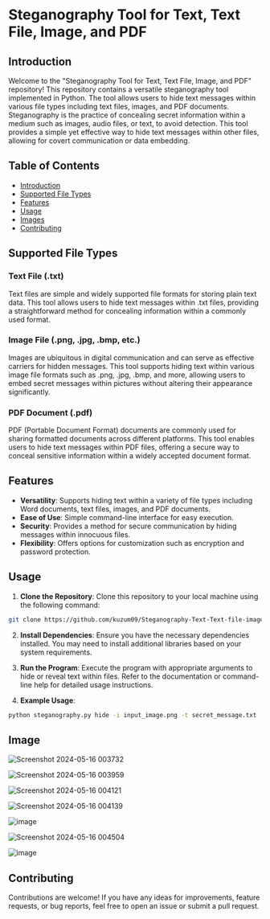 # Steganography Tool for Text, Text File, Image, and PDF

## Introduction

Welcome to the "Steganography Tool for Text, Text File, Image, and PDF" repository! This repository contains a versatile steganography tool implemented in Python. The tool allows users to hide text messages within various file types including text files, images, and PDF documents. Steganography is the practice of concealing secret information within a medium such as images, audio files, or text, to avoid detection. This tool provides a simple yet effective way to hide text messages within other files, allowing for covert communication or data embedding.

## Table of Contents

- [Introduction](#introduction)
- [Supported File Types](#supported-file-types)
- [Features](#features)
- [Usage](#usage)
- [Images](#image)
- [Contributing](#contributing)


## Supported File Types

### Text File (.txt)

Text files are simple and widely supported file formats for storing plain text data. This tool allows users to hide text messages within .txt files, providing a straightforward method for concealing information within a commonly used format.

### Image File (.png, .jpg, .bmp, etc.)

Images are ubiquitous in digital communication and can serve as effective carriers for hidden messages. This tool supports hiding text within various image file formats such as .png, .jpg, .bmp, and more, allowing users to embed secret messages within pictures without altering their appearance significantly.

### PDF Document (.pdf)

PDF (Portable Document Format) documents are commonly used for sharing formatted documents across different platforms. This tool enables users to hide text messages within PDF files, offering a secure way to conceal sensitive information within a widely accepted document format.

## Features

- **Versatility**: Supports hiding text within a variety of file types including Word documents, text files, images, and PDF documents.
- **Ease of Use**: Simple command-line interface for easy execution.
- **Security**: Provides a method for secure communication by hiding messages within innocuous files.
- **Flexibility**: Offers options for customization such as encryption and password protection.

## Usage

1. **Clone the Repository**: Clone this repository to your local machine using the following command:
```bash
git clone https://github.com/kuzum09/Steganography-Text-Text-file-image-PDF-.git
```


2. **Install Dependencies**: Ensure you have the necessary dependencies installed. You may need to install additional libraries based on your system requirements.

3. **Run the Program**: Execute the program with appropriate arguments to hide or reveal text within files. Refer to the documentation or command-line help for detailed usage instructions.

4. **Example Usage**:
```bash
python steganography.py hide -i input_image.png -t secret_message.txt -o output_image.png
```
## Image
![Screenshot 2024-05-16 003732](https://github.com/kuzum09/Steganography-Text-Text-file-image-PDF-/assets/126418779/b5173d6a-6849-45a3-8c99-a9e70d4804ed)

![Screenshot 2024-05-16 003959](https://github.com/kuzum09/Steganography-Text-Text-file-image-PDF-/assets/126418779/cb03f14a-199e-4c3d-ba9b-b04c1df56413)

![Screenshot 2024-05-16 004121](https://github.com/kuzum09/Steganography-Text-Text-file-image-PDF-/assets/126418779/daa87547-de60-4953-9e0a-662774093697)

![Screenshot 2024-05-16 004139](https://github.com/kuzum09/Steganography-Text-Text-file-image-PDF-/assets/126418779/866e64f0-6245-4af4-a93a-877906ffdd1c)

![image](https://github.com/kuzum09/Steganography-Text-Text-file-image-PDF-/assets/126418779/604f0cf1-c751-4348-b2a0-c47c0c9bb412)

![Screenshot 2024-05-16 004504](https://github.com/kuzum09/Steganography-Text-Text-file-image-PDF-/assets/126418779/01d2b214-173c-4d4b-96d9-e66990cd2319)

![image](https://github.com/kuzum09/Steganography-Text-Text-file-image-PDF-/assets/126418779/e9aee567-0c87-4f85-8971-35e8fd8c4a1a)

## Contributing

Contributions are welcome! If you have any ideas for improvements, feature requests, or bug reports, feel free to open an issue or submit a pull request.


